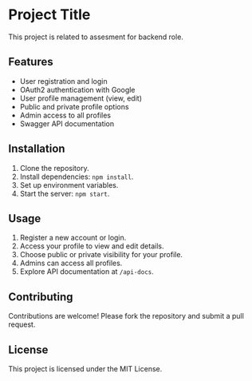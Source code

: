 # Project Title

This project is related to assesment for backend role.

## Features

- User registration and login
- OAuth2 authentication with Google
- User profile management (view, edit)
- Public and private profile options
- Admin access to all profiles
- Swagger API documentation

## Installation

1. Clone the repository.
2. Install dependencies: `npm install`.
3. Set up environment variables.
4. Start the server: `npm start`.

## Usage

1. Register a new account or login.
2. Access your profile to view and edit details.
3. Choose public or private visibility for your profile.
4. Admins can access all profiles.
5. Explore API documentation at `/api-docs`.

## Contributing

Contributions are welcome! Please fork the repository and submit a pull request.

## License

This project is licensed under the MIT License.
